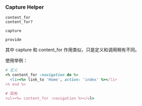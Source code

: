 ### Capture Helper

```
content_for
content_for?

capture

provide
```

其中 capture 和 content_for 作用类似，只是定义和调用稍有不同。

使用举例：

```ruby
# 定义
<% content_for :navigation do %>
  <li><%= link_to 'Home', action: 'index' %></li>
<% end %>

# 调用
<ul><%= content_for :navigation %></ul>
```
